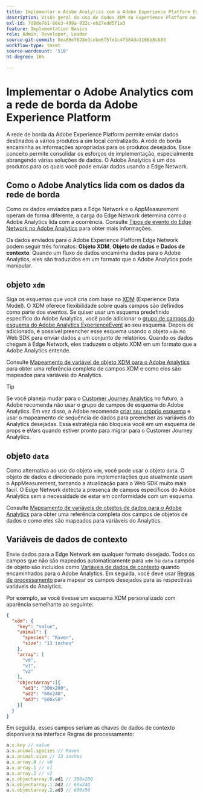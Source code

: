 ```yaml
---
title: Implementar o Adobe Analytics com a Adobe Experience Platform Edge
description: Visão geral do uso de dados XDM da Experience Platform no Adobe Analytics
exl-id: 7d8de761-86e3-499a-932c-eb27edd5f1a3
feature: Implementation Basics
role: Admin, Developer, Leader
source-git-commit: 0ea86e7628e3cebe6f5fe1c4f584da1186b8cb83
workflow-type: tm+mt
source-wordcount: '510'
ht-degree: 16%

---
```


# Implementar o Adobe Analytics com a rede de borda da Adobe Experience Platform

A rede de borda da Adobe Experience Platform permite enviar dados destinados a vários produtos a um local centralizado. A rede de borda encaminha as informações apropriadas para os produtos desejados. Esse conceito permite consolidar os esforços de implementação, especialmente abrangendo várias soluções de dados. O Adobe Analytics é um dos produtos para os quais você pode enviar dados usando a Edge Network.

## Como o Adobe Analytics lida com os dados da rede de borda

Como os dados enviados para a Edge Network e o AppMeasurement operam de forma diferente, a carga do Edge Network determina como o Adobe Analytics lida com a ocorrência. Consulte [Tipos de evento do Edge Network no Adobe Analytics](hit-types.md) para obter mais informações.

Os dados enviados para o Adobe Experience Platform Edge Network podem seguir três formatos: **Objeto XDM**, **Objeto de dados** e **Dados de contexto**. Quando um fluxo de dados encaminha dados para o Adobe Analytics, eles são traduzidos em um formato que o Adobe Analytics pode manipular.

## objeto `xdm`

Siga os esquemas que você cria com base no [XDM](https://experienceleague.adobe.com/pt-br/docs/experience-platform/xdm/home) (Experience Data Model). O XDM oferece flexibilidade sobre quais campos são definidos como parte dos eventos. Se quiser usar um esquema predefinido específico do Adobe Analytics, você pode adicionar o [grupo de campos do esquema do Adobe Analytics ExperienceEvent](https://experienceleague.adobe.com/en/docs/experience-platform/xdm/field-groups/event/analytics-full-extension) ao seu esquema. Depois de adicionado, é possível preencher esse esquema usando o objeto `xdm` no Web SDK para enviar dados a um conjunto de relatórios. Quando os dados chegam à Edge Network, eles traduzem o objeto XDM em um formato que a Adobe Analytics entende.

Consulte [Mapeamento de variável de objeto XDM para o Adobe Analytics](xdm-var-mapping.md) para obter uma referência completa de campos XDM e como eles são mapeados para variáveis do Analytics.

>[!TIP]
>
>Se você planeja mudar para o [Customer Journey Analytics](https://experienceleague.adobe.com/en/docs/analytics-platform/using/cja-landing) no futuro, a Adobe recomenda não usar o grupo de campos de esquema do Adobe Analytics. Em vez disso, a Adobe recomenda [criar seu próprio esquema](https://experienceleague.adobe.com/en/docs/analytics-platform/using/compare-aa-cja/upgrade-to-cja/schema/cja-upgrade-schema-architect) e usar o mapeamento de sequência de dados para preencher as variáveis do Analytics desejadas. Essa estratégia não bloqueia você em um esquema de props e eVars quando estiver pronto para migrar para o Customer Journey Analytics.

## objeto `data`

Como alternativa ao uso do objeto `xdm`, você pode usar o objeto `data`. O objeto de dados é direcionado para implementações que atualmente usam o AppMeasurement, tornando a atualização para o Web SDK muito mais fácil. O Edge Network detecta a presença de campos específicos do Adobe Analytics sem a necessidade de estar em conformidade com um esquema.

Consulte [Mapeamento de variáveis de objetos de dados para o Adobe Analytics](data-var-mapping.md) para obter uma referência completa dos campos de objetos de dados e como eles são mapeados para variáveis do Analytics.

## Variáveis de dados de contexto

Envie dados para a Edge Network em qualquer formato desejado. Todos os campos que não são mapeados automaticamente para `xdm` ou `data` campos de objeto são incluídos como [Variáveis de dados de contexto](/help/implement/vars/page-vars/contextdata.md) quando encaminhados para o Adobe Analytics. Em seguida, você deve usar [Regras de processamento](/help/admin/admin/c-manage-report-suites/c-edit-report-suites/general/processing-rules/pr-overview.md) para mapear os campos desejados para as respectivas variáveis do Analytics.

Por exemplo, se você tivesse um esquema XDM personalizado com aparência semelhante ao seguinte:

```json
{
  "xdm": {
    "key": "value",
    "animal": {
      "species": "Raven",
      "size": "13 inches"
    },
    "array": [
      "v0",
      "v1",
      "v2"
    ],
    "objectArray":[{
      "ad1": "300x200",
      "ad2": "60x240",
      "ad3": "600x50"
    }]
  }
}
```

Em seguida, esses campos seriam as chaves de dados de contexto disponíveis na interface Regras de processamento:

```javascript
a.x.key // value
a.x.animal.species // Raven
a.x.animal.size // 13 inches
a.x.array.0 // v0
a.x.array.1 // v1
a.x.array.2 // v2
a.x.objectarray.0.ad1 // 300x200
a.x.objectarray.1.ad2 // 60x240
a.x.objectarray.2.ad3 // 600x50
```
